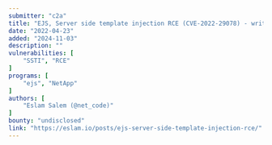 ```yaml
---
submitter: "c2a"
title: "EJS, Server side template injection RCE (CVE-2022-29078) - writeup"
date: "2022-04-23"
added: "2024-11-03"
description: ""
vulnerabilities: [
    "SSTI", "RCE"
]
programs: [
    "ejs", "NetApp"
]
authors: [
    "Eslam Salem (@net_code)"
]
bounty: "undisclosed"
link: "https://eslam.io/posts/ejs-server-side-template-injection-rce/"
---
```




